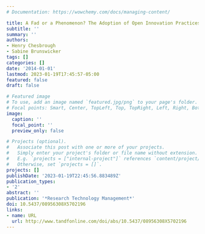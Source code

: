 ```yaml
---
# Documentation: https://wowchemy.com/docs/managing-content/

title: A Fad or a Phenomenon? The Adoption of Open Innovation Practices in Large Firms
subtitle: ''
summary: ''
authors:
- Henry Chesbrough
- Sabine Brunswicker
tags: []
categories: []
date: '2014-01-01'
lastmod: 2023-01-19T17:45:57-05:00
featured: false
draft: false

# Featured image
# To use, add an image named `featured.jpg/png` to your page's folder.
# Focal points: Smart, Center, TopLeft, Top, TopRight, Left, Right, BottomLeft, Bottom, BottomRight.
image:
  caption: ''
  focal_point: ''
  preview_only: false

# Projects (optional).
#   Associate this post with one or more of your projects.
#   Simply enter your project's folder or file name without extension.
#   E.g. `projects = ["internal-project"]` references `content/project/deep-learning/index.md`.
#   Otherwise, set `projects = []`.
projects: []
publishDate: '2023-01-19T22:45:56.883489Z'
publication_types:
- '2'
abstract: ''
publication: '*Research Technology Management*'
doi: 10.5437/08956308X5702196
links:
- name: URL
  url: http://www.tandfonline.com/doi/abs/10.5437/08956308X5702196
---
```

